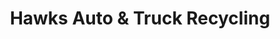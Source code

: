---
title: "Hawks Auto & Truck Recycling"
url: /trenton/hawks-auto-und-truck-recycling/
shop: Autowerkstatt
---